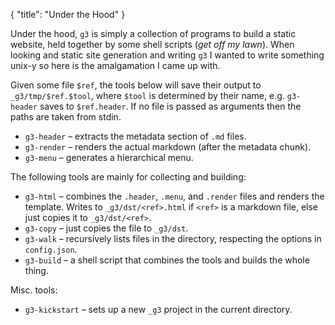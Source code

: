{
  "title": "Under the Hood"
}

Under the hood, `g3` is simply a collection of programs to build a static
website, held together by some shell scripts (_get off my lawn_). When
looking and static site generation and writing `g3` I wanted to write
something unix-y so here is the amalgamation I came up with.

Given some file `$ref`, the tools below will save their output to
`_g3/tmp/$ref.$tool`, where `$tool` is determined by their name, e.g.
`g3-header` saves to `$ref.header`. If no file is passed as arguments
then the paths are taken from stdin.

 - `g3-header` – extracts the metadata section of `.md` files.
 - `g3-render` – renders the actual markdown (after the metadata chunk).
 - `g3-menu` – generates a hierarchical menu.

The following tools are mainly for collecting and building:

 - `g3-html` – combines the `.header`, `.menu`, and `.render` files and
   renders the template. Writes to `_g3/dst/<ref>.html` if `<ref>`
   is a markdown file, else just copies it to `_g3/dst/<ref>`.
 - `g3-copy` – just copies the file to `_g3/dst`.
 - `g3-walk` – recursively lists files in the directory, respecting the
   options in `config.json`.
 - `g3-build` – a shell script that combines the tools and builds the
   whole thing.

Misc. tools:

 - `g3-kickstart` – sets up a new `_g3` project in the current directory.

